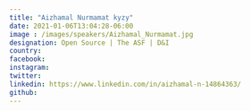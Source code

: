 ```yaml
---
title: "Aizhamal Nurmamat kyzy"
date: 2021-01-06T13:04:28-06:00
image : /images/speakers/Aizhamal_Nurmamat.jpg
designation: Open Source | The ASF | D&I
country: 
facebook: 
instagram: 
twitter: 
linkedin: https://www.linkedin.com/in/aizhamal-n-14864363/
github: 
---
```



